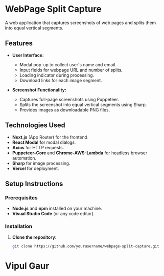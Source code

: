 # WebPage Split Capture

A web application that captures screenshots of web pages and splits them into equal vertical segments.

## Features

- **User Interface:**
  - Modal pop-up to collect user's name and email.
  - Input fields for webpage URL and number of splits.
  - Loading indicator during processing.
  - Download links for each image segment.

- **Screenshot Functionality:**
  - Captures full-page screenshots using Puppeteer.
  - Splits the screenshot into equal vertical segments using Sharp.
  - Provides images as downloadable PNG files.

## Technologies Used

- **Next.js** (App Router) for the frontend.
- **React Modal** for modal dialogs.
- **Axios** for HTTP requests.
- **Puppeteer-Core** and **Chrome-AWS-Lambda** for headless browser automation.
- **Sharp** for image processing.
- **Vercel** for deployment.

## Setup Instructions

### Prerequisites

- **Node.js** and **npm** installed on your machine.
- **Visual Studio Code** (or any code editor).


### Installation

1. **Clone the repository**:

   ```bash
   git clone https://github.com/yourusername/webpage-split-capture.git

# Vipul Gaur